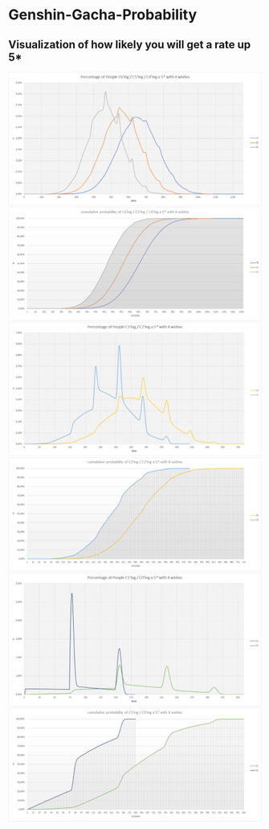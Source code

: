 # Genshin-Gacha-Probability
## Visualization of how likely you will get a rate up 5*



![](Plots/Diagram1.png) ![](Plots/Diagram4.png)
![](Plots/Diagram2.png) ![](Plots/Diagram5.png)
![](Plots/Diagram3.png) ![](Plots/Diagram6.png)